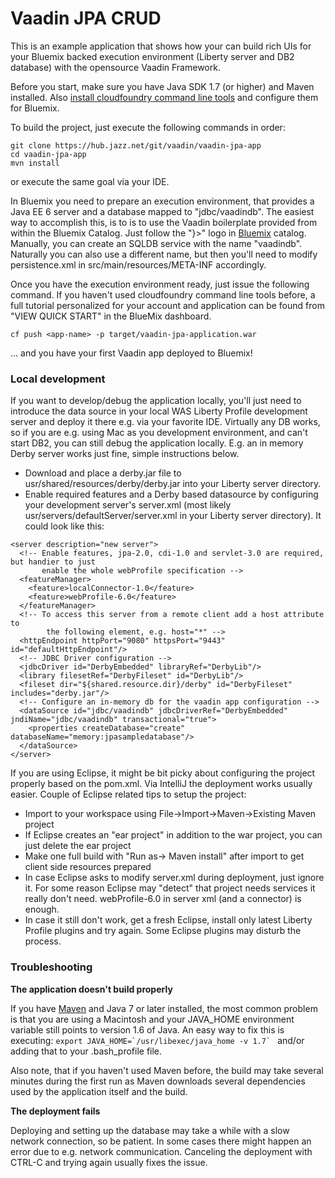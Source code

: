 # Vaadin JPA CRUD

This is an example application that shows how your can build rich UIs for your Bluemix backed execution environment (Liberty server and DB2 database) with the opensource Vaadin Framework.

Before you start, make sure you have Java SDK 1.7 (or higher) and Maven installed. Also [install cloudfoundry command line tools](https://www.ng.bluemix.net/docs/#cli/index.html#cli) and configure them for Bluemix.

To build the project, just execute the following commands in order:

```
git clone https://hub.jazz.net/git/vaadin/vaadin-jpa-app
cd vaadin-jpa-app
mvn install
```

or execute the same goal via your IDE.

In Bluemix you need to prepare an execution environment, that provides a Java EE 6 server and a database mapped to "jdbc/vaadindb". The easiest way to accomplish this, is to is to use the Vaadin boilerplate provided from within the Bluemix Catalog. Just follow the "}>" logo in [Bluemix](http://bluemix.net/) catalog. Manually, you can create an SQLDB service with the name "vaadindb". Naturally you can also use a different name, but then you'll need to modify persistence.xml in src/main/resources/META-INF accordingly.

Once you have the execution environment ready, just issue the following command. If you haven't used cloudfoundry command line tools before, a full tutorial personalized for your account and application can be found from "VIEW QUICK START" in the BlueMix dashboard.
```
cf push <app-name> -p target/vaadin-jpa-application.war
```
... and you have your first Vaadin app deployed to Bluemix!

### Local development

If you want to develop/debug the application locally, you'll just need to introduce the data source in your local WAS Liberty Profile development server and deploy it there e.g. via your favorite IDE. Virtually any DB works, so if you are e.g. using Mac as you development environment, and can't start DB2, you can still debug the application locally. E.g. an in memory Derby server works just fine, simple instructions below.

* Download and place a derby.jar file to usr/shared/resources/derby/derby.jar into your Liberty server directory.
* Enable required features and a Derby based datasource by configuring your development server's server.xml (most likely usr/servers/defaultServer/server.xml in your Liberty server directory). It could look like this:
```
<server description="new server">
  <!-- Enable features, jpa-2.0, cdi-1.0 and servlet-3.0 are required, but handier to just
       enable the whole webProfile specification -->
  <featureManager>
    <feature>localConnector-1.0</feature>
    <feature>webProfile-6.0</feature>
  </featureManager>
  <!-- To access this server from a remote client add a host attribute to 
		the following element, e.g. host="*" -->
  <httpEndpoint httpPort="9080" httpsPort="9443" id="defaultHttpEndpoint"/>
  <!-- JDBC Driver configuration -->
  <jdbcDriver id="DerbyEmbedded" libraryRef="DerbyLib"/>
  <library filesetRef="DerbyFileset" id="DerbyLib"/>
  <fileset dir="${shared.resource.dir}/derby" id="DerbyFileset" includes="derby.jar"/>
  <!-- Configure an in-memory db for the vaadin app configuration -->
  <dataSource id="jdbc/vaadindb" jdbcDriverRef="DerbyEmbedded" jndiName="jdbc/vaadindb" transactional="true">
    <properties createDatabase="create" databaseName="memory:jpasampledatabase"/>
  </dataSource>
</server>
```

If you are using Eclipse, it might be bit picky about configuring the project properly based on the pom.xml. Via IntelliJ the deployment works usually easier. Couple of Eclipse related tips to setup the project:
 
 * Import to your workspace using File->Import->Maven->Existing Maven project
 * If Eclipse creates an "ear project" in addition to the war project, you can just delete the ear project
 * Make one full build with "Run as-> Maven install" after import to get client side resources prepared
 * In case Eclipse asks to modify server.xml during deployment, just ignore it. For some reason Eclipse may "detect" that project needs services it really don't need. webProfile-6.0 in server xml (and a connector) is enough.
 * In case it still don't work, get a fresh Eclipse, install only latest Liberty Profile plugins and try again. Some Eclipse plugins may disturb the process.

### Troubleshooting

**The application doesn't build properly** 

If you have [Maven](https://maven.apache.org/download.cgi) and Java 7 or later installed, the most common problem is that you are using a Macintosh and your JAVA_HOME environment variable still points to version 1.6 of Java. An easy way to fix this is executing: 
```export JAVA_HOME=`/usr/libexec/java_home -v 1.7` ```
and/or adding that to your .bash_profile file.

Also note, that if you haven't used Maven before, the build may take several minutes during the first run as Maven downloads several dependencies used by the application itself and the build.
 
**The deployment fails**

Deploying and setting up the database may take a while with a slow network connection, so be patient. In some cases there might happen an error due to e.g. network communication. Canceling the deployment with CTRL-C and trying again usually fixes the issue.
